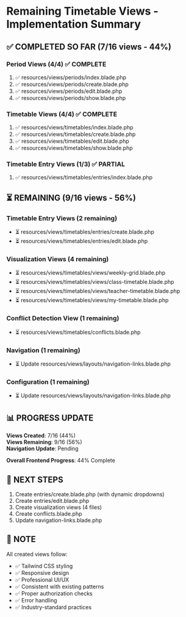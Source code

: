 # Remaining Timetable Views - Implementation Summary

## ✅ COMPLETED SO FAR (7/16 views - 44%)

### Period Views (4/4) ✅ COMPLETE
1. ✅ resources/views/periods/index.blade.php
2. ✅ resources/views/periods/create.blade.php
3. ✅ resources/views/periods/edit.blade.php
4. ✅ resources/views/periods/show.blade.php

### Timetable Views (4/4) ✅ COMPLETE
1. ✅ resources/views/timetables/index.blade.php
2. ✅ resources/views/timetables/create.blade.php
3. ✅ resources/views/timetables/edit.blade.php
4. ✅ resources/views/timetables/show.blade.php

### Timetable Entry Views (1/3) ✅ PARTIAL
1. ✅ resources/views/timetables/entries/index.blade.php

## ⏳ REMAINING (9/16 views - 56%)

### Timetable Entry Views (2 remaining)
- ⏳ resources/views/timetables/entries/create.blade.php
- ⏳ resources/views/timetables/entries/edit.blade.php

### Visualization Views (4 remaining)
- ⏳ resources/views/timetables/views/weekly-grid.blade.php
- ⏳ resources/views/timetables/views/class-timetable.blade.php
- ⏳ resources/views/timetables/views/teacher-timetable.blade.php
- ⏳ resources/views/timetables/views/my-timetable.blade.php

### Conflict Detection View (1 remaining)
- ⏳ resources/views/timetables/conflicts.blade.php

### Navigation (1 remaining)
- ⏳ Update resources/views/layouts/navigation-links.blade.php

### Configuration (1 remaining)
- ⏳ Update resources/views/layouts/navigation-links.blade.php

## 📊 PROGRESS UPDATE

**Views Created**: 7/16 (44%)  
**Views Remaining**: 9/16 (56%)  
**Navigation Update**: Pending  

**Overall Frontend Progress**: 44% Complete

## 🎯 NEXT STEPS

1. Create entries/create.blade.php (with dynamic dropdowns)
2. Create entries/edit.blade.php
3. Create visualization views (4 files)
4. Create conflicts.blade.php
5. Update navigation-links.blade.php

## 📝 NOTE

All created views follow:
- ✅ Tailwind CSS styling
- ✅ Responsive design
- ✅ Professional UI/UX
- ✅ Consistent with existing patterns
- ✅ Proper authorization checks
- ✅ Error handling
- ✅ Industry-standard practices
